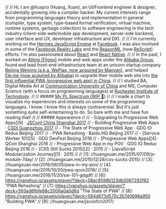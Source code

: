 // 
// Hi, I am _@huxpro_ (Huang, Xuan), an UI/Frontend engineer & designer, accidentally growing into a compiler hacker. My current interests range from programming languages theory and implementation in general (compiler, type system, type-based formal verification, virtual machine, runtime systems, garbage collection) to software engineering in the tech industry (client-side web/mobile app development, server-side backend, user interface and UX, developer infrastructure and DX). 
// 
// I'm currently working on the [Hermes JavaScript Engine](https://hermesengine.dev/) at [Facebook](http://facebook.com/). I was also involved in some of the [Facebook Reality Labs](https://tech.fb.com/ar-vr/) and the [ReasonML](https://reasonml.github.io/) (now [ReScript](https://rescript-lang.org/)) efforts. I'm also passionated about [React](https://reactjs.org/) and [React Native](https://reactnative.dev/). 
// 
// In the past, I worked on [Alitrip (Fliggy)](https://www.alitrip.com/) mobile and web apps under the [Alibaba Group](https://en.wikipedia.org/wiki/Alibaba_Group), found and lead front-end infrastructure team at an unicorn startup company [Beijing Weiying (a.k.a. WePiao, now acquired by Maoyan)](https://www.crunchbase.com/organization/beijing-weiying-technology), and helped [Ele.me (now acquired by Alibaba)](https://en.wikipedia.org/wiki/Ele.me) to upgrade their mobile web site into [the first influential PWA (progressive web app) in China](https://medium.com/elemefe/upgrading-ele-me-to-progressive-web-app-2a446832e509).
// 
// I studied BA, Digital Media Art at [Communication University of China](https://en.wikipedia.org/wiki/Communication_University_of_China) and MS, Computer Science (with a focus on programming languages) at [Rochester Institute of Technology](https://en.wikipedia.org/wiki/Rochester_Institute_of_Technology).
// 
// ##### [My PL Spectrum (WIP 🚧)](https://huangxuan.me/2020/05/05/pl-chart/)
// 
// I made a chart to visualize my experiences and interests on some of the programming languages. I know. I know this is always contraversial. But it's just something quite self-entertaining to do. So bare with me and have fun reading that!
// 
// ##### Appearence
// 
// - [Upgrading to Progressive Web Apps][9] · [JSConf China Shanghai 2017](http://2017.jsconf.cn/)
// - Building Progressive Web Apps · [CSDI Guangzhou 2017](http://www.csdisummit.com/)
// - The State of Progressive Web App · GDG IO Redux Beijing 2017
// - PWA Rehashing · Baidu HQ Beijing 2017
// - [Service Worker 101][5] · GDG DevFest Beijing 2016
// - [Progressive Web Apps][4] · QCon Shanghai 2016
// - Progressive Web App in my POV · GDG IO Redux Beijing 2016
// - [CSS Still Sucks 2015][2] · 2015
// - [JavaScript Modularization Journey][1] · 2015
// 
// [1]: //huangxuan.me/2015/07/09/js-module-7day/
// [2]: //huangxuan.me/2015/12/28/css-sucks-2015/
// [3]: //huangxuan.me/2016/06/05/pwa-in-my-pov/
// [4]: //huangxuan.me/2016/10/20/pwa-qcon2016/
// [5]: //huangxuan.me/2016/11/20/sw-101-gdgdf/
// [6]: https://yanshuo.io/assets/player/?deck=58ac8598b123db0067292f92 "PWA Rehashing"
// [7]: https://yanshuo.io/assets/player/?deck=593ad6fbfe88c2006a0a0d6d "The State of PWA"
// [8]: https://yanshuo.io/assets/player/?deck=594d673d570c357d0698a950 "Building PWA"
// [9]: //huangxuan.me/jsconfcn2017/
